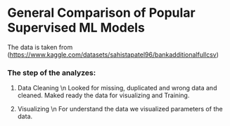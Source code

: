 # General Comparison of Popular Supervised ML Models 

The data is taken from (https://www.kaggle.com/datasets/sahistapatel96/bankadditionalfullcsv)

### The step of the analyzes:

1) Data Cleaning \n
   Looked for missing, duplicated and wrong data and cleaned.
   Maked ready the data for visualizing and Training.

2) Visualizing \n
   For understand the data we visualized parameters of the data.
   
    
